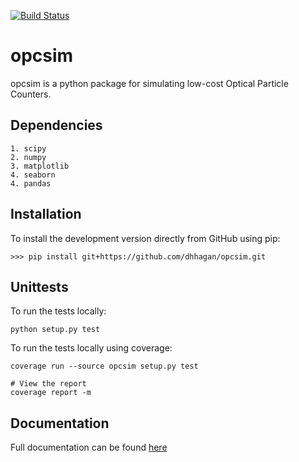 [![Build Status](https://travis-ci.com/dhhagan/opcsim.svg?token=h93DryaPQEsWsPpUCPym&branch=master)](https://travis-ci.com/dhhagan/opcsim)

# opcsim
opcsim is a python package for simulating low-cost Optical Particle Counters.

## Dependencies

    1. scipy
    2. numpy
    3. matplotlib
    4. seaborn
    4. pandas

## Installation

To install the development version directly from GitHub using pip:

    >>> pip install git+https://github.com/dhhagan/opcsim.git

## Unittests

To run the tests locally:

    python setup.py test

To run the tests locally using coverage:

    coverage run --source opcsim setup.py test

    # View the report
    coverage report -m

## Documentation

Full documentation can be found [here](https://dhhagan.github.io/opcsim/)
